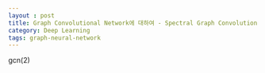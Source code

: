 ```yaml
---
layout : post
title: Graph Convolutional Network에 대하여 - Spectral Graph Convolution(2)
category: Deep Learning 
tags: graph-neural-network 
---
```


gcn(2)